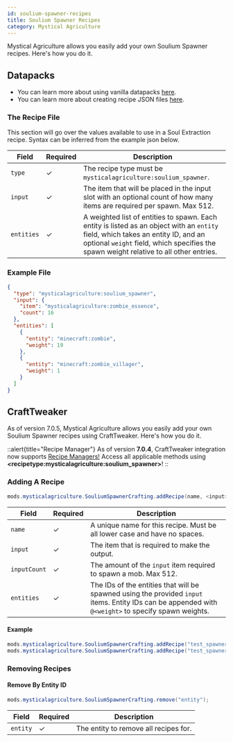 ```yaml
---
id: soulium-spawner-recipes
title: Soulium Spawner Recipes
category: Mystical Agriculture
---
```


Mystical Agriculture allows you easily add your own Soulium Spawner recipes. Here's how you do it.

## Datapacks

<alert title="Prerequisites">
  <ul>
    <li>
      You can learn more about using vanilla datapacks <a href="https://minecraft.gamepedia.com/Data_pack">here</a>.
    </li>
    <li>
      You can learn more about creating recipe JSON files <a href="https://minecraft.gamepedia.com/Recipe">here</a>.
    </li>
  </ul>
</alert>

### The Recipe File
This section will go over the values available to use in a Soul Extraction recipe. Syntax can be inferred from the example json below.

| Field      | Required | Description                                                                                                                                                                                                                |
|------------|----------|----------------------------------------------------------------------------------------------------------------------------------------------------------------------------------------------------------------------------|
| `type`     | ✓        | The recipe type must be `mysticalagriculture:soulium_spawner`.                                                                                                                                                             |
| `input`    | ✓        | The item that will be placed in the input slot with an optional count of how many items are required per spawn. Max 512.                                                                                                   |
| `entities` | ✓        | A weighted list of entities to spawn. Each entity is listed as an object with an `entity` field, which takes an entity ID, and an optional `weight` field, which specifies the spawn weight relative to all other entries. |

### Example File
```json
{
  "type": "mysticalagriculture:soulium_spawner",
  "input": {
    "item": "mysticalagriculture:zombie_essence",
    "count": 16
  },
  "entities": [
    {
      "entity": "minecraft:zombie",
      "weight": 19
    },
    {
      "entity": "minecraft:zombie_villager",
      "weight": 1
    }
  ]
}
```

## CraftTweaker
As of version 7.0.5, Mystical Agriculture allows you easily add your own Soulium Spawner recipes using CraftTweaker. Here's how you do it.

::alert{title="Recipe Manager"}
As of version **7.0.4**, CraftTweaker integration now supports <a href="https://docs.blamejared.com/1.20.1/en/tutorial/Recipes/RecipeManagers" target="_blank">Recipe Managers!</a> Access all applicable methods using **\<recipetype:mysticalagriculture:soulium_spawner\>**!
::

### Adding A Recipe
```java
mods.mysticalagriculture.SouliumSpawnerCrafting.addRecipe(name, <input>, <inputCount>, [<entities>]);
```

| Field        | Required | Description                                                                                                                                          |
|--------------|----------|------------------------------------------------------------------------------------------------------------------------------------------------------|
| `name`       | ✓        | A unique name for this recipe. Must be all lower case and have no spaces.                                                                            |
| `input`      | ✓        | The item that is required to make the output.                                                                                                        |
| `inputCount` | ✓        | The amount of the `input` item required to spawn a mob. Max 512.                                                                                     |
| `entities`   | ✓        | The IDs of the entities that will be spawned using the provided `input` items. Entity IDs can be appended with `@<weight>` to specify spawn weights. |

#### Example
```java
mods.mysticalagriculture.SouliumSpawnerCrafting.addRecipe("test_spawner", <item:minecraft:apple>, 20, ["minecraft:zombie"]);
mods.mysticalagriculture.SouliumSpawnerCrafting.addRecipe("test_spawner_weights", <item:minecraft:carrot>, 16, ["minecraft:skeleton@5", "minecraft:wither_skeleton@1"]);
```

### Removing Recipes
#### Remove By Entity ID
```java
mods.mysticalagriculture.SouliumSpawnerCrafting.remove("entity");
```

| Field    | Required | Description                           |
|----------|----------|---------------------------------------|
| `entity` | ✓        | The entity to remove all recipes for. |
